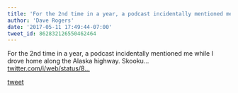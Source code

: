 ```yaml
---
title: 'For the 2nd time in a year, a podcast incidentally mentioned me while I...'
author: 'Dave Rogers'
date: '2017-05-11 17:49:44-07:00'
tweet_id: 862832126550462464
---
```

For the 2nd time in a year, a podcast incidentally mentioned me while I drove home along the Alaska highway. Skooku… [twitter.com/i/web/status/8…](https://twitter.com/i/web/status/862832126550462464)

[tweet](https://twitter.com/yukondude/status/862832126550462464)